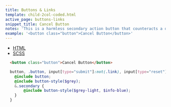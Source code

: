 ```yaml
---
title: Buttons & Links
template: child-2col-coded.html
active_page: buttons-links
snippet_title: Cancel Button
notes: 'This is a harmless secondary action button that counteracts a destructive action.'
example: '<button class="button">Cancel Button</button>'
---
```


* [HTML](0)
* [SCSS](1)

```html
  <button class="button">Cancel Button</button>
```
```scss
  button, .button, input[type="submit"]:not(.link), input[type="reset"], input[type="button"] {
    @include button;
    @include button-style($grey);
    &.secondary {
        @include button-style($grey-light, $info-blue);
    }
  }
```
